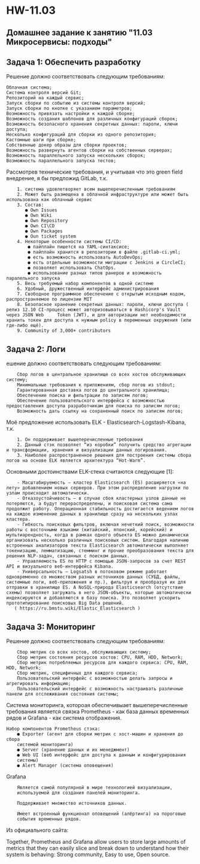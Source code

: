 # HW-11.03

## Домашнее задание к занятию "11.03 Микросервисы: подходы"

## Задача 1: Обеспечить разработку

Решение должно соответствовать следующим требованиям:

    Облачная система;
    Система контроля версий Git;
    Репозиторий на каждый сервис;
    Запуск сборки по событию из системы контроля версий;
    Запуск сборки по кнопке с указанием параметров;
    Возможность привязать настройки к каждой сборке;
    Возможность создания шаблонов для различных конфигураций сборок;
    Возможность безопасного хранения секретных данных: пароли, ключи доступа;
    Несколько конфигураций для сборки из одного репозитория;
    Кастомные шаги при сборке;
    Собственные докер образы для сборки проектов;
    Возможность развернуть агентов сборки на собственных серверах;
    Возможность параллельного запуска нескольких сборок;
    Возможность параллельного запуска тестов;

Рассмотрев технические требования, и учитывая что это green field внедрение, я бы предложид GitLab, т.к.

        1. система удовлетворяет всем вышеперечисленным требованиям
        2. Может быть размещена в облачной инфраструктуре или может быть использована как облачный сервис 
        3. Состав:
           ● Own Issues
           ● Own Wiki
           ● Own Repository
           ● Own CI\CD
           ● Own Packages
           ● Oun ticket system
        4. Некоторые особенности системы CI/CD:
            ● пайплайн пишется на YAML-синтаксисе;
            ● пайплайн хранится в репозитории в файле .gitlab-ci.yml;
            ● есть возможность использовать AutoDevOps;
            ● есть отдельные возможности миграции с Jenkins и CircleCI;
            ● позволяет использовать ChatOps.
            ● использование разных типов ранеров и возможность паралельного запуска
        5. Весь требуемый набор компонентов в одной системе
        6. Удобный, дружественный интерфейс администрирования
        7. Свободное программное обеспечение с открытым исходным кодом, распространяемое по лицензии MIT 
        8. Безопасное хранение секретных данных: пароли, ключи доступа ( релиз 12.10 CI-процесс может авторизовываться в Hashicorp's Vault через JSON Web     Token (JWT), и для авторизации нет необходимости хранить токен для доступа к нужным policy в переменных окружения (или где-либо ещё).
        9. Сommunity of 3,000+ contributors
        
        
## Задача 2: Логи   

ешение должно соответствовать следующим требованиям:

        Сбор логов в центральное хранилище со всех хостов обслуживающих систему;
        Минимальные требования к приложениям, сбор логов из stdout;
        Гарантированная доставка логов до центрального хранилища;
        Обеспечение поиска и фильтрации по записям логов;
        Обеспечение пользовательского интерфейса с возможностью предоставления доступа разработчикам для поиска по записям логов;
        Возможность дать ссылку на сохраненный поиск по записям логов;

 Моё предложение использовать ELK - Elasticsearch-Logstash-Kibana, т.к.
 
        1. Он поддерживает вышеперечисленные требования
        2. Данный стэк позволяет “из коробки” получить средство агрегации и трансформации, хранения и визуализации данных логирования.
        3. Наиболее распространенное решения для построения системы сбора логов на основе ELK является архитектура “Hot-Warm”.
        
 Основными достоинствами ELK-стека считаются следующие [1]:

        - Масштабируемость – кластер Elasticsearch (ES) расширяется «на лету» добавлением новых серверов. При этом распределение нагрузки по узлам происходит автоматически.
        - Отказоустойчивость — в случае сбоя кластерных узлов данные не потеряются, а будут перераспределены, и поисковая система сама продолжит работу. Операционная стабильность достигается ведением логов на каждое изменение данных в хранилище сразу на нескольких узлах кластера.
        - Гибкость поисковых фильтров, включая нечеткий поиск, возможности работы с восточными языками (китайский, японский, корейский) и мультиарендность, когда в рамках одного объекта ES можно динамически организовать несколько различных поисковых систем. Благодаря наличию встроенных анализаторов текста Elasticsearch автоматически выполняет токенизацию, лемматизацию, стемминг и прочие преобразования текста для решения NLP-задач, связанных с поиском данных.
        - Управляемость ES по HTTP с помощью JSON-запросов за счет REST API и визуального веб-интерфейса Kibana.
        - Универсальность – Logsatsh в потоковом режиме работает одновременно со множеством разных источников данных (СУБД, файлы, системные логи, веб-приложения и пр.), фильтруя и преобразуя их для отправки в хранилище ES. А NoSQL-природа Elasticsearch (отсутствие схемы) позволяет загружать в него JSON-объекты, которые автоматически индексируются и добавляются в базу поиска. Это позволяет ускорить прототипирование поисковых Big Data решений.
       ( https://ru.bmstu.wiki/Elastic_Elasticsearch )

 
 
 ## Задача 3: Мониторинг
 
 Решение должно соответствовать следующим требованиям:

        Сбор метрик со всех хостов, обслуживающих систему;
        Сбор метрик состояния ресурсов хостов: CPU, RAM, HDD, Network;
        Сбор метрик потребляемых ресурсов для каждого сервиса: CPU, RAM, HDD, Network;
        Сбор метрик, специфичных для каждого сервиса;
        Пользовательский интерфейс с возможностью делать запросы и агрегировать информацию;
        Пользовательский интерфейс с возможность настраивать различные панели для отслеживания состояния системы;

Система мониторинга, котороая  обеспечивыает вышеперечисленные требования является связка Prometheus - как база данных временных рядов и Grafana - как система отображения.

    Набор компонентов Prometheus стэка:
        ● Exporter (агент для сборки метрик с хост-машин и хранения до сбора
        системой мониторинга)
        ● Server (хранение данных и их менеджмент)
        ● Web UI (веб интерфейс для доступа к данным и конфигурирования
        системы)
        ● Alert Manager (система оповещения)

Grafana

        Является самой популярной в мире технологией визуализации,
        используемой для создания панелей мониторинга.
        
        Поддерживает множество источников данных.
        
        Имеет встроенный функционал оповещений (алёртинга) на пороговые
        события временных рядов.

Из официального сайта:

Together, Prometheus and Grafana allow users to store large amounts of metrics that they can easily slice and break down to understand how their system is behaving: Strong community, Easy to use, Open source.

 
